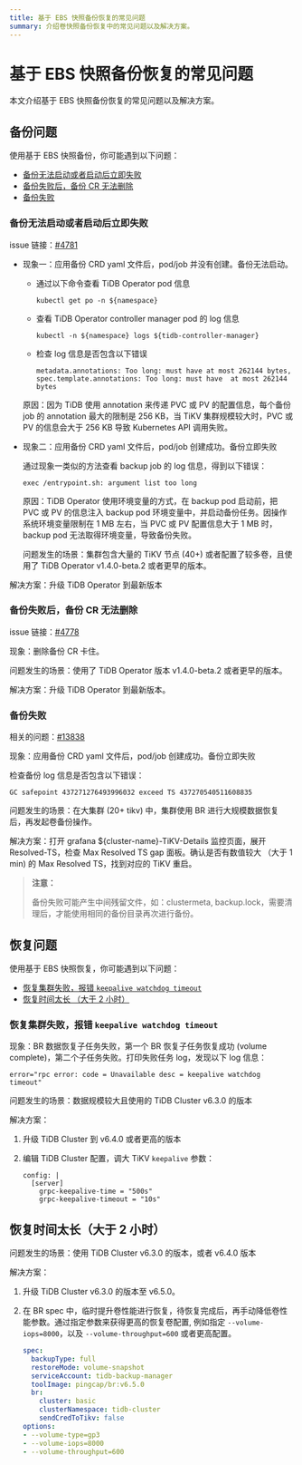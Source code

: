 ```yaml
---
title: 基于 EBS 快照备份恢复的常见问题
summary: 介绍卷快照备份恢复中的常见问题以及解决方案。
---
```


# 基于 EBS 快照备份恢复的常见问题

本文介绍基于 EBS 快照备份恢复的常见问题以及解决方案。

## 备份问题

使用基于 EBS 快照备份，你可能遇到以下问题：

- [备份无法启动或者启动后立即失败](#备份无法启动或者启动后立即失败)
- [备份失败后，备份 CR 无法删除](#备份失败后备份-cr-无法删除)
- [备份失败](#备份失败)

### 备份无法启动或者启动后立即失败

issue 链接：[#4781](https://github.com/pingcap/tidb-operator/issues/4781)

- 现象一：应用备份 CRD yaml 文件后，pod/job 并没有创建。备份无法启动。

    * 通过以下命令查看 TiDB Operator pod 信息

        ```shell
        kubectl get po -n ${namespace}
        ```

    * 查看 TiDB Operator controller manager pod 的 log 信息

        ```shell
        kubectl -n ${namespace} logs ${tidb-controller-manager}
        ```

    * 检查 log 信息是否包含以下错误

        ```shell
        metadata.annotations: Too long: must have at most 262144 bytes, spec.template.annotations: Too long: must have  at most 262144 bytes
        ```

    原因：因为 TiDB 使用 annotation 来传递 PVC 或 PV 的配置信息，每个备份 job 的 annotation 最大的限制是 256 KB，当 TiKV 集群规模较大时，PVC 或 PV 的信息会大于 256 KB 导致 Kubernetes API 调用失败。

- 现象二：应用备份 CRD yaml 文件后，pod/job 创建成功。备份立即失败

    通过现象一类似的方法查看 backup job 的 log 信息，得到以下错误：

    ```shell
    exec /entrypoint.sh: argument list too long
    ```

    原因：TiDB Operator 使用环境变量的方式，在 backup pod 启动前，把 PVC 或 PV 的信息注入 backup pod 环境变量中，并启动备份任务。因操作系统环境变量限制在 1 MB 左右，当 PVC 或 PV 配置信息大于 1 MB 时，backup pod 无法取得环境变量，导致备份失败。

    问题发生的场景：集群包含大量的 TiKV 节点 (40+) 或者配置了较多卷，且使用了 TiDB Operator v1.4.0-beta.2 或者更早的版本。

解决方案：升级 TiDB Operator 到最新版本

### 备份失败后，备份 CR 无法删除

issue 链接：[#4778](https://github.com/pingcap/tidb-operator/issues/4778)

现象：删除备份 CR 卡住。

问题发生的场景：使用了 TiDB Operator 版本 v1.4.0-beta.2 或者更早的版本。

解决方案：升级 TiDB Operator 到最新版本。

### 备份失败

相关的问题：[#13838](https://github.com/tikv/tikv/issues/13838)

现象：应用备份 CRD yaml 文件后，pod/job 创建成功。备份立即失败

检查备份 log 信息是否包含以下错误：

```shell
GC safepoint 437271276493996032 exceed TS 437270540511608835
```

问题发生的场景：在大集群 (20+ tikv) 中，集群使用 BR 进行大规模数据恢复后，再发起卷备份操作。

解决方案：打开 grafana ${cluster-name}-TiKV-Details 监控页面，展开 Resolved-TS，检查 Max Resolved TS gap 面板。确认是否有数值较大 （大于 1 min) 的 Max Resolved TS，找到对应的 TiKV 重启。

> **注意：**
>
> 备份失败可能产生中间残留文件，如：clustermeta, backup.lock，需要清理后，才能使用相同的备份目录再次进行备份。
>

## 恢复问题

使用基于 EBS 快照恢复，你可能遇到以下问题：

- [恢复集群失败，报错 `keepalive watchdog timeout`](#恢复集群失败报错-keepalive-watchdog-timeout)
- [恢复时间太长 （大于 2 小时）](#恢复时间太长大于-2-小时)

### 恢复集群失败，报错 `keepalive watchdog timeout`

现象：BR 数据恢复子任务失败，第一个 BR 恢复子任务恢复成功 (volume complete)，第二个子任务失败。打印失败任务 log，发现以下 log 信息：

```shell
error="rpc error: code = Unavailable desc = keepalive watchdog timeout"
```

问题发生的场景：数据规模较大且使用的 TiDB Cluster v6.3.0 的版本

解决方案：

1. 升级 TiDB Cluster 到 v6.4.0 或者更高的版本

2. 编辑 TiDB Cluster 配置，调大 TiKV `keepalive` 参数：

    ```shell
    config: |
      [server]
        grpc-keepalive-time = "500s"
        grpc-keepalive-timeout = "10s"
    ```

## 恢复时间太长（大于 2 小时）

问题发生的场景：使用 TiDB Cluster v6.3.0 的版本，或者 v6.4.0 版本

解决方案：

1. 升级 TiDB Cluster v6.3.0 的版本至 v6.5.0。

2. 在 BR spec 中，临时提升卷性能进行恢复，待恢复完成后，再手动降低卷性能参数。通过指定参数来获得更高的恢复卷配置, 例如指定 `--volume-iops=8000`，以及 `--volume-throughput=600` 或者更高配置。

    ```yaml
    spec:
      backupType: full
      restoreMode: volume-snapshot
      serviceAccount: tidb-backup-manager
      toolImage: pingcap/br:v6.5.0
      br:
        cluster: basic
        clusterNamespace: tidb-cluster
        sendCredToTikv: false
    options:
    - --volume-type=gp3
    - --volume-iops=8000
    - --volume-throughput=600
    ```